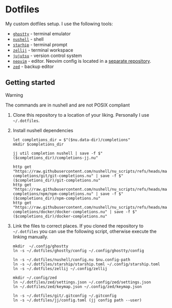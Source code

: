 # Dotfiles

My custom dotfiles setup. I use the following tools:

- [`ghostty`](https://ghostty.org/) - terminal emulator
- [`nushell`](https://www.nushell.sh/) - shell
- [`starhip`](https://starship.rs/) - terminal prompt
- [`zellij`](https://zellij.dev/) - terminal workspace
- [`jujutsu`](https://jj-vcs.github.io/jj/latest/) - version control system
- [`neovim`](https://neovim.io/) - editor. Neovim config is located in a [separate repository](https://github.com/viddrobnic/init.lua).
- [`zed`](https://zed.dev/) - backup editor

## Getting started

> [!WARNING]
> The commands are in nushell and are not POSIX compliant

1. Clone this repository to a location of your liking. Personally I use `~/.dotfiles`.
2. Install nushell dependencies

   ```nu
   let completions_dir = $"($nu.data-dir)/completions"
   mkdir $completions_dir

   jj util completion nushell | save -f $"($completions_dir)/completions-jj.nu"

   http get "https://raw.githubusercontent.com/nushell/nu_scripts/refs/heads/main/custom-completions/git/git-completions.nu" | save -f $"($completions_dir)/git-completions.nu"
   http get "https://raw.githubusercontent.com/nushell/nu_scripts/refs/heads/main/custom-completions/npm/npm-completions.nu" | save -f $"($completions_dir)/npm-completions.nu"
   http get "https://raw.githubusercontent.com/nushell/nu_scripts/refs/heads/main/custom-completions/docker/docker-completions.nu" | save -f $"($completions_dir)/docker-completions.nu"
   ```

3. Link the files to correct places. If you cloned the repository to `~/.dotfiles` you can use the following
   script, otherwise execute the linking manually.

   ```nu
   mkdir  ~/.config/ghostty
   ln -s ~/.dotfiles/ghostty/config ~/.config/ghostty/config

   ln -s ~/.dotfiles/nushell/config.nu $nu.config-path
   ln -s ~/.dotfiles/starship/starship.toml ~/.config/starship.toml
   ln -s ~/.dotfiles/zellij ~/.config/zellij

   mkdir ~/.config/zed
   ln ~/.dotfiles/zed/settings.json ~/.config/zed/settings.json
   ln ~/.dotfiles/zed/keymap.json ~/.config/zed/keymap.json

   ln -s ~/.dotfiles/git/.gitconfig ~/.gitconfig
   ln -s ~/.dotfiles/jj/config.toml (jj config path --user)
   ```
